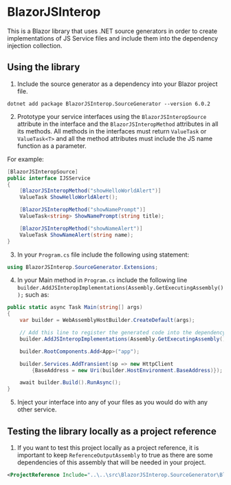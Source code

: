 # BlazorJSInterop
This is a Blazor library that uses .NET source generators in order to create implementations of JS Service files and include them into the dependency injection collection.

## Using the library
1. Include the source generator as a dependency into your Blazor project file.

```text
dotnet add package BlazorJSInterop.SourceGenerator --version 6.0.2
```

2. Prototype your service interfaces using the ```BlazorJSInteropSource``` attribute in the interface and the ```BlazorJSInteropMethod``` attributes in all its methods.
All methods in the interfaces must return ```ValueTask``` or ```ValueTask<T>``` and all the method attributes must include the JS name function as a parameter.

For example:
```c#
[BlazorJSInteropSource]
public interface IJSService
{
    [BlazorJSInteropMethod("showHelloWorldAlert")]
    ValueTask ShowHelloWorldAlert();

    [BlazorJSInteropMethod("showNamePrompt")]
    ValueTask<string> ShowNamePrompt(string title);

    [BlazorJSInteropMethod("showNameAlert")]
    ValueTask ShowNameAlert(string name);
}
```

3. In your ```Program.cs``` file include the following using statement:
```c#
using BlazorJSInterop.SourceGenerator.Extensions;
```

4. In your Main method in ```Program.cs``` include the following line ```builder.AddJSInteropImplementations(Assembly.GetExecutingAssembly());``` such as:
```c#
public static async Task Main(string[] args)
{
    var builder = WebAssemblyHostBuilder.CreateDefault(args);

    // Add this line to register the generated code into the dependency injection collection.
    builder.AddJSInteropImplementations(Assembly.GetExecutingAssembly());

    builder.RootComponents.Add<App>("app");

    builder.Services.AddTransient(sp => new HttpClient
        {BaseAddress = new Uri(builder.HostEnvironment.BaseAddress)});

    await builder.Build().RunAsync();
}
```

5. Inject your interface into any of your files as you would do with any other service.

## Testing the library locally as a project reference
1. If you want to test this project locally as a project reference, it is important to keep ```ReferenceOutputAssembly``` to true as there are some dependencies of this assembly that will be needed in your project.
```xml
<ProjectReference Include="..\..\src\BlazorJSInterop.SourceGenerator\BlazorJSInterop.SourceGenerator.csproj" OutputItemType="Analyzer" ReferenceOutputAssembly="true" />
```
